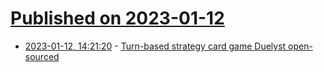 # [Published on 2023-01-12](index.md)

* [2023-01-12, 14:21:20](https://lobste.rs/s/zdorpb/turn_based_strategy_card_game_duelyst) - [Turn-based strategy card game Duelyst open-sourced](https://github.com/open-duelyst/duelyst)
